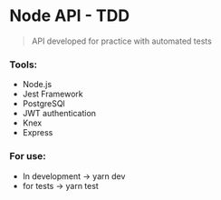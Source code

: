# Node API - TDD

> API developed for practice with automated tests

### Tools:

- Node.js
- Jest Framework
- PostgreSQl
- JWT authentication
- Knex
- Express

### For use:

- In development -> yarn dev
- for tests -> yarn test
